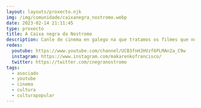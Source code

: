 ```yaml
---
layout: layouts/proxecto.njk
img: /img/comunidade/caixanegra_nostromo.webp
date: 2023-02-14 21:11:45
type: proxecto
title: A Caixa negra da Nostromo
description: Canle de cinema en galego na que tratamos os filmes que nos molan e sobre todo os dos 80 e 90
redes:
  youtube: https://www.youtube.com/channel/UCB3fnHJHVzf6PLMAn2a_C9w
  instagram: https://www.instagram.com/makarenkofrancisco/
  twitter: https://twitter.com/cnegranostromo
tags:
  - asociado
  - youtube
  - cinema
  - cultura
  - culturapopular
---
```

